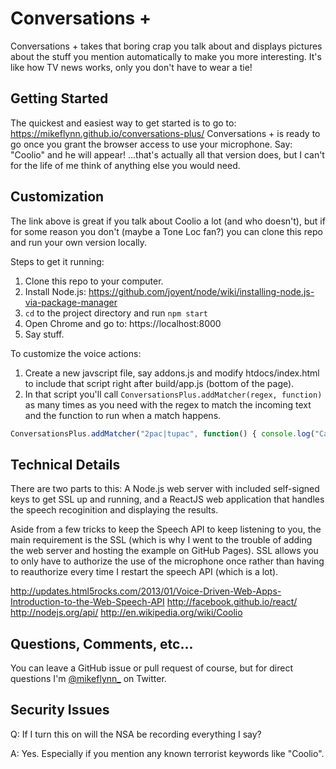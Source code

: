 Conversations + 
==================

Conversations + takes that boring crap you talk about and displays pictures about the stuff you mention automatically to make you more interesting. It's like how TV news works, only you don't have to wear a tie!

## Getting Started
The quickest and easiest way to get started is to go to: https://mikeflynn.github.io/conversations-plus/ Conversations + is ready to go once you grant the browser access to use your microphone. Say: "Coolio" and he will appear! ...that's actually all that version does, but I can't for the life of me think of anything else you would need.

## Customization
The link above is great if you talk about Coolio a lot (and who doesn't), but if for some reason you don't (maybe a Tone Loc fan?) you can clone this repo and run your own version locally.

Steps to get it running:

1. Clone this repo to your computer.
2. Install Node.js: https://github.com/joyent/node/wiki/installing-node.js-via-package-manager
3. `cd` to the project directory and run `npm start`
4. Open Chrome and go to: https://localhost:8000
5. Say stuff.

To customize the voice actions:

1. Create a new javscript file, say addons.js and modify htdocs/index.html to include that script right after build/app.js (bottom of the page).
2. In that script you'll call `ConversationsPlus.addMatcher(regex, function)` as many times as you need with the regex to match the incoming text and the function to run when a match happens.
```javascript
ConversationsPlus.addMatcher("2pac|tupac", function() { console.log("California Love!"); }); 
```

## Technical Details
There are two parts to this: A Node.js web server with included self-signed keys to get SSL up and running, and a ReactJS web application that handles the speech recoginition and displaying the results.

Aside from a few tricks to keep the Speech API to keep listening to you, the main requirement is the SSL (which is why I went to the trouble of adding the web server and hosting the example on GitHub Pages). SSL allows you to only have to authorize the use of the microphone once rather than having to reauthorize every time I restart the speech API (which is a lot).

http://updates.html5rocks.com/2013/01/Voice-Driven-Web-Apps-Introduction-to-the-Web-Speech-API
http://facebook.github.io/react/
http://nodejs.org/api/
http://en.wikipedia.org/wiki/Coolio

## Questions, Comments, etc...
You can leave a GitHub issue or pull request of course, but for direct questions I'm [@mikeflynn_](https://twitter.com/mikeflyn_) on Twitter.

## Security Issues

Q: If I turn this on will the NSA be recording everything I say?

A: Yes. Especially if you mention any known terrorist keywords like "Coolio".
